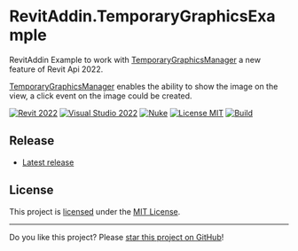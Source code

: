 # RevitAddin.TemporaryGraphicsExample

RevitAddin Example to work with [TemporaryGraphicsManager] a new feature of Revit Api 2022.

[TemporaryGraphicsManager] enables the ability to show the image on the view, a click event on the image could be created.

[![Revit 2022](https://img.shields.io/badge/Revit-2022+-blue.svg)](../..)
[![Visual Studio 2022](https://img.shields.io/badge/Visual%20Studio%20-2022-blue)](../..)
[![Nuke](https://img.shields.io/badge/Nuke-Build-blue)](https://nuke.build/)
[![License MIT](https://img.shields.io/badge/License-MIT-blue.svg)](LICENSE)
[![Build](../../actions/workflows/Build.yml/badge.svg)](../../actions)

## Release

* [Latest release](../../releases/latest)

## License

This project is [licensed](LICENSE) under the [MIT License](https://en.wikipedia.org/wiki/MIT_License).

---

Do you like this project? Please [star this project on GitHub](../../stargazers)!

[TemporaryGraphicsManager]: https://www.revitapidocs.com/2022/1dd29f70-d381-fa60-8ffa-1076eac55ed7.htm
